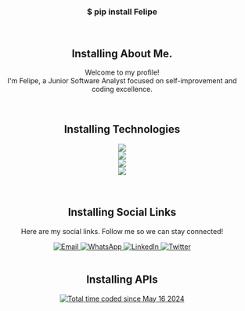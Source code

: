 <div align = "center">
<!--HEADER-->

### $ pip install Felipe
<br>

 <!-- Seções com animação sequencial -->
## Installing About Me.
<p>Welcome to my profile!<br>
I'm Felipe, a Junior Software Analyst focused on self-improvement and coding excellence.
</p><br>

## Installing Technologies
<p align="center">
  <a href="https://skillicons.dev">
    <img src="https://skillicons.dev/icons?i=html,css,js,python,cs,markdown,java" /><br/>
    <img src="https://skillicons.dev/icons?i=git,bash,powershell,windows,linux,ubuntu,kali" /><br/>
    <img src="https://skillicons.dev/icons?i=postgres,mysql,grafana,elasticsearch,postman,aws,vscode" /><br/>
    <!--Redes Sociais // Redes profissionais -->
    <img src="https://skillicons.dev/icons?i=github,stackoverflow,instagram,twitter,linkedin" /><br/>
  </a><br><br>
</p>

## Installing Social Links
  <p>Here are my social links. Follow me so we can stay connected!</p>
    <a href="mailto:apolinario.f.p@gmail.com">
      <img alt="Email" src="https://img.shields.io/badge/Gmail-EA4335?style=flat&logo=gmail&logoColor=white"/>
    </a>  
    <a href="https://wa.link/3qrp50">
      <img alt="WhatsApp" src="https://img.shields.io/badge/WhatsApp-25D366?style=flat&logo=whatsapp&logoColor=white"/>
    </a>
    <a href="https://www.linkedin.com/in/felipeapolinario/">
      <img alt="LinkedIn" src="https://img.shields.io/badge/LinkedIn-0A66C2?style=flat&logo=linkedin&logoColor=white"/>
    </a>
    <a href="https://x.com/ImFelipeApolin/">
      <img alt="Twitter" src="https://img.shields.io/badge/Twitter-000000?style=flat&logo=x&logoColor=white"/>
    </a>
<!--
    <a href="https://instagram.com/ImFelipeApolin/">
      <img alt="Instagram" src="https://img.shields.io/badge/Instagram-E4405F?style=flat&logo=instagram&logoColor=white"/>
    </a>
-->
<br><br>

## Installing APIs 
<!-- WakaTime Stats -->
<a href="https://wakatime.com/@1cf36325-b8a2-4306-aa29-6db3ca86579e"><img src="https://wakatime.com/badge/user/1cf36325-b8a2-4306-aa29-6db3ca86579e.svg" alt="Total time coded since May 16 2024" /></a>
</div>
